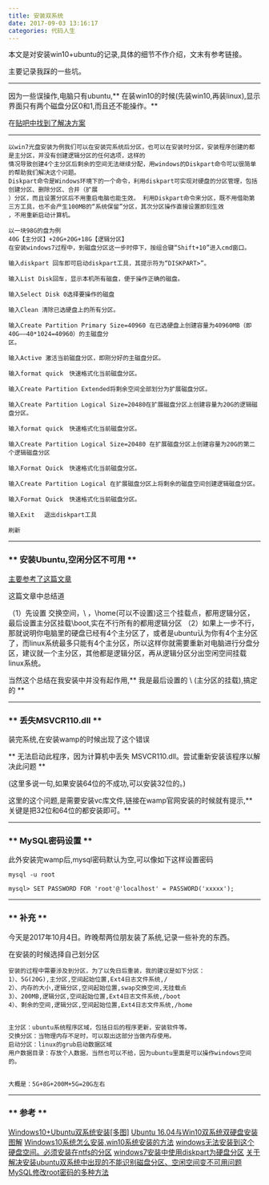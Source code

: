 ```yaml
---
title: 安装双系统
date: 2017-09-03 13:16:17
categories: 代码人生
---
```


本文是对安装win10+ubuntu的记录,具体的细节不作介绍，文末有参考链接。

<span class="under0">主要记录我踩的一些坑。</span>

**********

因为一些误操作,电脑只有ubuntu,** 在装win10的时候(先装win10,再装linux),显示界面只有两个磁盘分区0和1,而且还不能操作。**

在[贴吧中找到了解决方案](http://tieba.baidu.com/p/1371438126)

**********
```
以win7光盘安装为例我们可以在安装完系统后分区，也可以在安装时分区，安装程序创建的都是主分区，并没有创建逻辑分区的任何选项，这样的
情况导致创建4个主分区后剩余的空间无法继续分配，用windows的Diskpart命令可以很简单的帮助我们解决这个问题。
Diskpart命令是Windows环境下的一个命令，利用diskpart可实现对硬盘的分区管理，包括创建分区、删除分区、合并（扩展
）分区，而且设置分区后不用重启电脑也能生效。 利用Diskpart命令来分区，既不用借助第三方工具，也不会产生100MB的“系统保留”分区，其次分区操作直接设置即刻生效
，不用重新启动计算机。

以一块98G的盘为例
40G【主分区】+20G+20G+18G【逻辑分区】
在安装windows7过程中，到磁盘分区这一步时停下，按组合键“Shift+10”进入cmd窗口。

输入diskpart 回车即可启动diskpart工具，其提示符为“DISKPART>”。

输入List Disk回车，显示本机所有磁盘，便于操作正确的磁盘。

输入Select Disk 0选择要操作的磁盘

输入Clean 清除已选硬盘上的所有分区。

输入Create Partition Primary Size=40960 在已选硬盘上创建容量为40960MB（即40G——40*1024=40960）的主磁盘分
区。

输入Active 激活当前磁盘分区，即刚分好的主磁盘分区。

输入format quick　快速格式化当前磁盘分区。

输入Create Partition Extended将剩余空间全部划分为扩展磁盘分区。

输入Create Partition Logical Size=20480在扩展磁盘分区上创建容量为20G的逻辑磁盘分区。

输入format quick　快速格式化当前磁盘分区。

输入Create Partition Logical Size=20480 在扩展磁盘分区上创建容量为20G的第二个逻辑磁盘分区

输入Format Quick　快速格式化当前磁盘分区。

输入Create Partition Logical 在扩展磁盘分区上将剩余的磁盘空间创建逻辑磁盘分区。

输入Format Quick　快速格式化当前磁盘分区。

输入Exit 　退出diskpart工具

刷新
```
***********

### ** 安装Ubuntu,空闲分区不可用 **

[主要参考了这篇文章](http://blog.csdn.net/d202x/article/details/53312210)

这篇文章中总结道

（1）先设置  交换空间，\ ，\home(可以不设置)这三个挂载点，都用逻辑分区，最后设置主分区挂载\boot,实在不行所有的都用逻辑分区
（2）如果上一步不行，那就说明你电脑里的硬盘已经有4个主分区了，或者是ubuntu认为你有4个主分区了，而linux系统最多只能有4个主分区，所以这样你就需要重新对电脑进行分盘分区，建议就一个主分区，其他都是逻辑分区，再从逻辑分区分出空闲空间挂载linux系统。

当然这个总结在我安装中并没有起作用,** 我是最后设置的 \ (主分区的挂载),搞定的 **


***********

### ** 丢失MSVCR110.dll **

装完系统,在安装wamp的时候出现了这个错误

** 无法启动此程序，因为计算机中丢失 MSVCR110.dll。尝试重新安装该程序以解决此问题 **

(这里多说一句,如果安装64位的不成功,可以安装32位的。)

这里的这个问题,是需要安装vc库文件,链接在wamp官网安装的时候就有提示,** 关键是把32位和64位的都安装即可。**

**********

### ** MySQL密码设置 **

此外安装完wamp后,mysql密码默认为空,可以像如下这样设置密码

```
mysql -u root

mysql> SET PASSWORD FOR 'root'@'localhost' = PASSWORD('xxxxx');
```
***********

### ** 补充 **

今天是2017年10月4日。昨晚帮两位朋友装了系统,记录一些补充的东西。

在安装的时候选择自己划分区

```
安装的过程中需要涉及到分区，为了以免日后重装，我的建议是如下分区：
1）、5G(20G),主分区,空间起始位置,Ext4日志文件系统,/
2）、内存的大小,逻辑分区,空间起始位置,swap交换空间,无挂载点
3）、200MB,逻辑分区,空间起始位置,Ext4日志文件系统,/boot
4）、剩余的空间,逻辑分区,空间起始位置,Ext4日志文件系统,/home


主分区：ubuntu系统程序区域，包括日后的程序更新，安装软件等。
交换分区：当物理内存不足时，可以取出这部分当做内存使用。
启动分区：linux的grub启动数据区域
用户数据目录：存放个人数据，当然也可以不给，因为ubuntu里面是可以操作windows空间的。


大概是：5G+8G+200M+5G=20G左右

```

***********
### ** 参考 **

[Windows10+Ubuntu双系统安装[多图]](http://www.jianshu.com/p/2eebd6ad284d)
[Ubuntu 16.04与Win10双系统双硬盘安装图解](http://blog.csdn.net/fesdgasdgasdg/article/details/54183577)
[Windows10系统怎么安装,win10系统安装的方法](http://jingyan.baidu.com/article/656db918824e77e381249cac.html)
[windows无法安装到这个硬盘空间。必须安装在ntfs的分区](http://tieba.baidu.com/p/1921063462#25238222438l)
[windows7安装中使用diskpart为硬盘分区](http://tieba.baidu.com/p/1371438126)
[关于解决安装ubuntu双系统中出现的不能识别磁盘分区、空闲空间变不可用问题](http://blog.csdn.net/d202x/article/details/53312210)
[MySQL修改root密码的多种方法](http://www.cnblogs.com/liufei88866/p/5619215.html)
